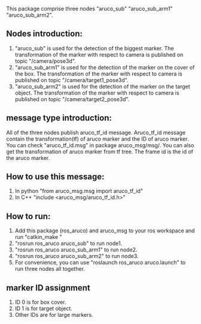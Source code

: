 This package comprise three nodes "aruco_sub" "aruco_sub_arm1" "aruco_sub_arm2".
## Nodes introduction:
1. "aruco_sub" is used for the detection of the biggest marker. The transformation of the marker with respect to camera is published on topic "/camera/pose3d".
2. "aruco_sub_arm1" is used for the detection of the marker on the cover of the box. The transformation of the marker with respect to camera is published on topic "/camera/target1_pose3d".
3. "aruco_sub_arm2" is used for the detection of the marker on the target object. The transformation of the marker with respect to camera is published on topic "/camera/target2_pose3d".

## message type introduction:
All of the three nodes publish aruco_tf_id message. Aruco_tf_id message contain the transformation(tf) of aruco marker and the ID of aruco marker. You can check "aruco_tf_id.msg" in package aruco_msg/msg/.
You can also get the transformation of aruco marker from tf tree. The frame id is the id of the aruco marker.

## How to use this message:
1. In python
	"from aruco_msg.msg import aruco_tf_id"
2. In C++
	"include <aruco_msg/aruco_tf_id.h>"

## How to run:
1. Add this package (ros_aruco) and aruco_msg to your ros workspace and run "catkin_make "
2. "rosrun ros_aruco aruco_sub" to run node1.
3. "rosrun ros_aruco aruco_sub_arm1" to run node2.
4. "rosrun ros_aruco aruco_sub_arm2" to run node3.
5. For convenience, you can use "roslaunch ros_aruco aruco.launch" to run three nodes all together.

## marker ID assignment
1. ID 0 is for box cover.
2. ID 1 is for target object.
3. Other IDs are for large markers.



